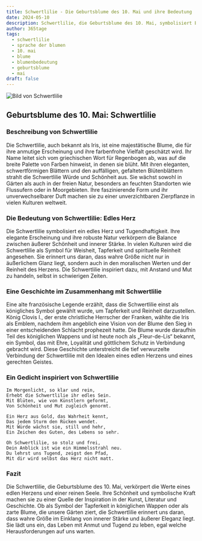 ```yaml
---
title: Schwertlilie - Die Geburtsblume des 10. Mai und ihre Bedeutung
date: 2024-05-10
description: Schwertlilie, die Geburtsblume des 10. Mai, symbolisiert Edles Herz. Erfahre mehr über ihre Geschichte, Bedeutung und Symbolik in der Sprache der Blumen.
author: 365tage
tags:
  - schwertlilie
  - sprache der blumen
  - 10. mai
  - blume
  - blumenbedeutung
  - geburtsblume
  - mai
draft: false
---
```


![Bild von Schwertlilie](https://cdn.pixabay.com/photo/2019/02/25/20/19/iris-4020510_640.jpg#center)


## Geburtsblume des 10. Mai: Schwertlilie

### Beschreibung von Schwertlilie

Die Schwertlilie, auch bekannt als Iris, ist eine majestätische Blume, die für ihre anmutige Erscheinung und ihre farbenfrohe Vielfalt geschätzt wird. Ihr Name leitet sich vom griechischen Wort für Regenbogen ab, was auf die breite Palette von Farben hinweist, in denen sie blüht. Mit ihren eleganten, schwertförmigen Blättern und den auffälligen, gefalteten Blütenblättern strahlt die Schwertlilie Würde und Schönheit aus. Sie wächst sowohl in Gärten als auch in der freien Natur, besonders an feuchten Standorten wie Flussufern oder in Moorgebieten. Ihre faszinierende Form und ihr unverwechselbarer Duft machen sie zu einer unverzichtbaren Zierpflanze in vielen Kulturen weltweit.

### Die Bedeutung von Schwertlilie: Edles Herz

Die Schwertlilie symbolisiert ein edles Herz und Tugendhaftigkeit. Ihre elegante Erscheinung und ihre robuste Natur verkörpern die Balance zwischen äußerer Schönheit und innerer Stärke. In vielen Kulturen wird die Schwertlilie als Symbol für Weisheit, Tapferkeit und spirituelle Reinheit angesehen. Sie erinnert uns daran, dass wahre Größe nicht nur in äußerlichem Glanz liegt, sondern auch in den moralischen Werten und der Reinheit des Herzens. Die Schwertlilie inspiriert dazu, mit Anstand und Mut zu handeln, selbst in schwierigen Zeiten.

### Eine Geschichte im Zusammenhang mit Schwertlilie

Eine alte französische Legende erzählt, dass die Schwertlilie einst als königliches Symbol gewählt wurde, um Tapferkeit und Reinheit darzustellen. König Clovis I., der erste christliche Herrscher der Franken, wählte die Iris als Emblem, nachdem ihm angeblich eine Vision von der Blume den Sieg in einer entscheidenden Schlacht prophezeit hatte. Die Blume wurde daraufhin Teil des königlichen Wappens und ist heute noch als „Fleur-de-Lis“ bekannt, ein Symbol, das mit Ehre, Loyalität und göttlichem Schutz in Verbindung gebracht wird. Diese Geschichte unterstreicht die tief verwurzelte Verbindung der Schwertlilie mit den Idealen eines edlen Herzens und eines gerechten Geistes.

### Ein Gedicht inspiriert von Schwertlilie

```
Im Morgenlicht, so klar und rein,  
Erhebt die Schwertlilie ihr edles Sein.  
Mit Blüten, wie von Künstlern geformt,  
Von Schönheit und Mut zugleich genormt.  

Ein Herz aus Gold, das Wahrheit kennt,  
Das jedem Sturm den Rücken wendet.  
Mit Würde wächst sie, still und hehr,  
Ein Zeichen des Guten, des Lebens so sehr.  

Oh Schwertlilie, so stolz und frei,  
Dein Anblick ist wie ein Himmelsstrahl neu.  
Du lehrst uns Tugend, zeigst den Pfad,  
Mit dir wird selbst das Herz nicht matt.  
```

### Fazit

Die Schwertlilie, die Geburtsblume des 10. Mai, verkörpert die Werte eines edlen Herzens und einer reinen Seele. Ihre Schönheit und symbolische Kraft machen sie zu einer Quelle der Inspiration in der Kunst, Literatur und Geschichte. Ob als Symbol der Tapferkeit in königlichen Wappen oder als zarte Blume, die unsere Gärten ziert, die Schwertlilie erinnert uns daran, dass wahre Größe im Einklang von innerer Stärke und äußerer Eleganz liegt. Sie lädt uns ein, das Leben mit Anmut und Tugend zu leben, egal welche Herausforderungen auf uns warten.